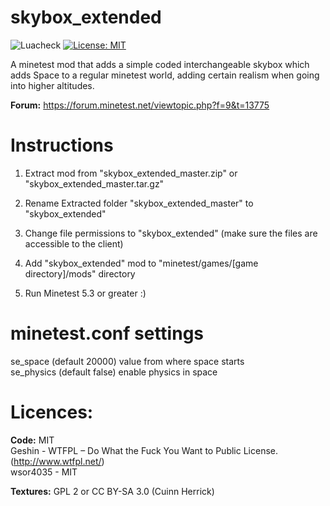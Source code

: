 # skybox_extended

![Luacheck](https://github.com/wsor4035/skybox_extended/workflows/luacheck/badge.svg)
[![License: MIT](https://img.shields.io/badge/License-MIT-blue.svg)](https://opensource.org/licenses/MIT)

A minetest mod that adds a simple coded interchangeable skybox which adds Space to a regular minetest world, adding certain realism when going into higher altitudes.

**Forum:** https://forum.minetest.net/viewtopic.php?f=9&t=13775

# Instructions 
1) Extract mod from "skybox_extended_master.zip" or "skybox_extended_master.tar.gz"
 
2) Rename Extracted folder "skybox_extended_master" to "skybox_extended"
 
3) Change file permissions to "skybox_extended" (make sure the files are accessible to the client)
 
4) Add "skybox_extended" mod to "minetest/games/[game directory]/mods" directory
 
5) Run Minetest 5.3 or greater :)

# minetest.conf settings

se_space (default 20000) value from where space starts  
se_physics (default false) enable physics in space  

# Licences: 

**Code:** MIT  
Geshin - WTFPL – Do What the Fuck You Want to Public License. (http://www.wtfpl.net/)  
wsor4035 - MIT
 
**Textures:**  GPL 2 or CC BY-SA 3.0 (Cuinn Herrick)